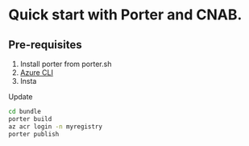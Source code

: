 # Quick start with Porter and CNAB. 


## Pre-requisites

1. Install porter from porter.sh
2. [Azure CLI](https://docs.microsoft.com/en-us/cli/azure/install-azure-cli?view=azure-cli-latest)
3. Insta 

Update 

```sh
cd bundle
porter build
az acr login -n myregistry
porter publish
```
